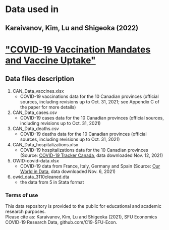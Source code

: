 # Data used in 
## Karaivanov, Kim, Lu and Shigeoka (2022)  
# ["COVID-19 Vaccination Mandates and Vaccine Uptake"](https://www.medrxiv.org/content/10.1101/2021.10.21.21265355v4) 


## Data files description
1. CAN_Data_vaccines.xlsx
    - COVID-19 vaccinations data for the 10 Canadian provinces (official sources, including revisions up to Oct. 31, 2021; see Appendix C of the paper for more details)
2. CAN_Data_cases.csv
    - COVID-19 cases data for the 10 Canadian provinces (official sources, including revisions up to Oct. 31, 2021)  
3. CAN_Data_deaths.csv                                               
    - COVID-19 deaths data for the 10 Canadian provinces (official sources, including revisions up to Oct. 31, 2021)  
4. CAN_Data_hospitalizations.xlsx                                                
    - COVID-19 hospitalizations data for the 10 Canadian provinces (Source: [COVID-19 Tracker Canada](http://covid19tracker.ca), data downloaded Nov. 12, 2021)  
5. OWID-covid-data.xlsx
    - COVID-19 data from France, Italy, Germany and Spain (Source: [Our World in Data](http://ourworldindata.org), data downloaded Nov. 6, 2021)
6. owid_data_3110cleaned.dta
    - the data from 5 in Stata format


### Terms of use
This data repository is provided to the public for educational and academic research purposes.  
Please cite as: Karaivanov, Kim, Lu and Shigeoka (2021), SFU Economics COVID-19 Research Data, github.com/C19-SFU-Econ.

